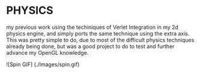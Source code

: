 # PHYSICS

my previous work using the techiniques of Verlet Integration in my 2d physics engine, and simply ports the same technique using the extra axis. This was pretty simple to do, due to most of the difficult physics techniques already being done, but was a good project to do to test and further advance my OpenGL knowledge.

![Spin GIF] (./Images/spin.gif)
